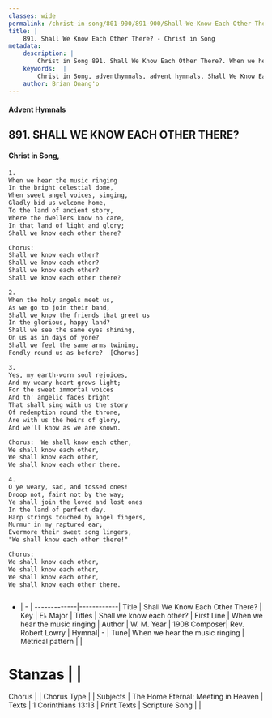 ```yaml
---
classes: wide
permalink: /christ-in-song/801-900/891-900/Shall-We-Know-Each-Other-There/
title: |
    891. Shall We Know Each Other There? - Christ in Song
metadata:
    description: |
        Christ in Song 891. Shall We Know Each Other There?. When we hear the music ringing In the bright celestial dome, When sweet angel voices, singing, Gladly bid us welcome home, To the land of ancient story, Where the dwellers know no care, In that land of light and glory; Shall we know each other there? Chorus: Shall we know each other? Shall we know each other? Shall we know each other? Shall we know each other there?
    keywords:  |
        Christ in Song, adventhymnals, advent hymnals, Shall We Know Each Other There?, When we hear the music ringing . Shall we know each other?
    author: Brian Onang'o
---
```


#### Advent Hymnals
## 891. SHALL WE KNOW EACH OTHER THERE?
####  Christ in Song,

```txt
1.
When we hear the music ringing
In the bright celestial dome,
When sweet angel voices, singing,
Gladly bid us welcome home,
To the land of ancient story,
Where the dwellers know no care,
In that land of light and glory;
Shall we know each other there?

Chorus:
Shall we know each other?
Shall we know each other?
Shall we know each other?
Shall we know each other there?

2.
When the holy angels meet us,
As we go to join their band,
Shall we know the friends that greet us
In the glorious, happy land?
Shall we see the same eyes shining,
On us as in days of yore?
Shall we feel the same arms twining,
Fondly round us as before?  [Chorus]

3.
Yes, my earth-worn soul rejoices,
And my weary heart grows light;
For the sweet immortal voices
And th' angelic faces bright
That shall sing with us the story
Of redemption round the throne,
Are with us the heirs of glory,
And we'll know as we are known.

Chorus:  We shall know each other,
We shall know each other,
We shall know each other,
We shall know each other there.

4.
O ye weary, sad, and tossed ones!
Droop not, faint not by the way;
Ye shall join the loved and lost ones
In the land of perfect day.
Harp strings touched by angel fingers,
Murmur in my raptured ear;
Evermore their sweet song lingers,
"We shall know each other there!"

Chorus:
We shall know each other,
We shall know each other,
We shall know each other,
We shall know each other there.



```

- |   -  |
-------------|------------|
Title | Shall We Know Each Other There? |
Key | E♭ Major |
Titles | Shall we know each other? |
First Line | When we hear the music ringing  |
Author | W. M.
Year | 1908
Composer| Rev. Robert Lowry |
Hymnal|  - |
Tune| When we hear the music ringing |
Metrical pattern | |
# Stanzas |  |
Chorus |  |
Chorus Type |  |
Subjects | The Home Eternal: Meeting in Heaven |
Texts | 1 Corinthians 13:13 |
Print Texts | 
Scripture Song |  |
    
